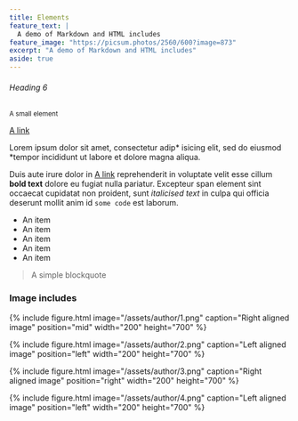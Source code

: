 ```yaml
---
title: Elements
feature_text: |
  A demo of Markdown and HTML includes
feature_image: "https://picsum.photos/2560/600?image=873"
excerpt: "A demo of Markdown and HTML includes"
aside: true
---
```




###### Heading 6

<small>A small element</small>

[A link](https://david.darn.es "A link")

Lorem ipsum dolor sit amet, consectetur adip* isicing elit, sed do eiusmod *tempor incididunt ut labore et dolore magna aliqua.

Duis aute irure dolor in [A link](https://david.darn.es "A link") reprehenderit in voluptate velit esse cillum **bold text** dolore eu fugiat nulla pariatur. Excepteur span element sint occaecat cupidatat non proident, sunt _italicised text_ in culpa qui officia deserunt mollit anim id `some code` est laborum.

* An item
* An item
* An item
* An item
* An item


> A simple blockquote



### Image includes


{% include figure.html image="/assets/author/1.png" caption="Right aligned image" position="mid" width="200" height="700" %}

{% include figure.html image="/assets/author/2.png" caption="Left aligned image" position="left" width="200" height="700" %}

{% include figure.html image="/assets/author/3.png" caption="Right aligned image" position="right" width="200" height="700" %}

{% include figure.html image="/assets/author/4.png" caption="Left aligned image" position="left" width="200" height="700" %}

